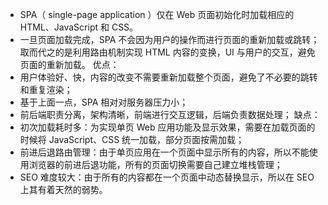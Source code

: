 * SPA（ single-page application ）仅在 Web 页面初始化时加载相应的 HTML、JavaScript 和 CSS。
* 一旦页面加载完成，SPA 不会因为用户的操作而进行页面的重新加载或跳转；
取而代之的是利用路由机制实现 HTML 内容的变换，UI 与用户的交互，避免页面的重新加载。
优点：
* 用户体验好、快，内容的改变不需要重新加载整个页面，避免了不必要的跳转和重复渲染；
* 基于上面一点，SPA 相对对服务器压力小；
* 前后端职责分离，架构清晰，前端进行交互逻辑，后端负责数据处理；
缺点：
* 初次加载耗时多：为实现单页 Web 应用功能及显示效果，需要在加载页面的时候将 JavaScript、CSS 统一加载，部分页面按需加载；
* 前进后退路由管理：由于单页应用在一个页面中显示所有的内容，所以不能使用浏览器的前进后退功能，所有的页面切换需要自己建立堆栈管理；
* SEO 难度较大：由于所有的内容都在一个页面中动态替换显示，所以在 SEO 上其有着天然的弱势。